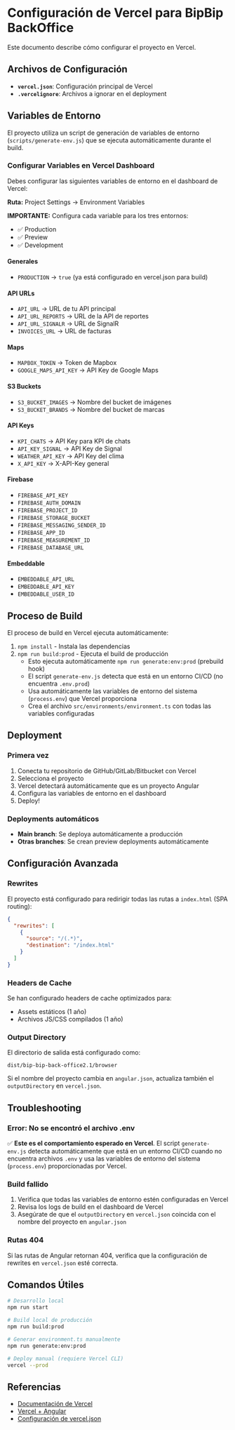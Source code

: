 # Configuración de Vercel para BipBip BackOffice

Este documento describe cómo configurar el proyecto en Vercel.

## Archivos de Configuración

- **`vercel.json`**: Configuración principal de Vercel
- **`.vercelignore`**: Archivos a ignorar en el deployment

## Variables de Entorno

El proyecto utiliza un script de generación de variables de entorno (`scripts/generate-env.js`) que se ejecuta automáticamente durante el build.

### Configurar Variables en Vercel Dashboard

Debes configurar las siguientes variables de entorno en el dashboard de Vercel:

**Ruta:** Project Settings → Environment Variables

**IMPORTANTE:** Configura cada variable para los tres entornos:
- ✅ Production
- ✅ Preview
- ✅ Development

#### Generales
- `PRODUCTION` → `true` (ya está configurado en vercel.json para build)

#### API URLs
- `API_URL` → URL de tu API principal
- `API_URL_REPORTS` → URL de la API de reportes
- `API_URL_SIGNALR` → URL de SignalR
- `INVOICES_URL` → URL de facturas

#### Maps
- `MAPBOX_TOKEN` → Token de Mapbox
- `GOOGLE_MAPS_API_KEY` → API Key de Google Maps

#### S3 Buckets
- `S3_BUCKET_IMAGES` → Nombre del bucket de imágenes
- `S3_BUCKET_BRANDS` → Nombre del bucket de marcas

#### API Keys
- `KPI_CHATS` → API Key para KPI de chats
- `API_KEY_SIGNAL` → API Key de Signal
- `WEATHER_API_KEY` → API Key del clima
- `X_API_KEY` → X-API-Key general

#### Firebase
- `FIREBASE_API_KEY`
- `FIREBASE_AUTH_DOMAIN`
- `FIREBASE_PROJECT_ID`
- `FIREBASE_STORAGE_BUCKET`
- `FIREBASE_MESSAGING_SENDER_ID`
- `FIREBASE_APP_ID`
- `FIREBASE_MEASUREMENT_ID`
- `FIREBASE_DATABASE_URL`

#### Embeddable
- `EMBEDDABLE_API_URL`
- `EMBEDDABLE_API_KEY`
- `EMBEDDABLE_USER_ID`

## Proceso de Build

El proceso de build en Vercel ejecuta automáticamente:

1. `npm install` - Instala las dependencias
2. `npm run build:prod` - Ejecuta el build de producción
   - Esto ejecuta automáticamente `npm run generate:env:prod` (prebuild hook)
   - El script `generate-env.js` detecta que está en un entorno CI/CD (no encuentra `.env.prod`)
   - Usa automáticamente las variables de entorno del sistema (`process.env`) que Vercel proporciona
   - Crea el archivo `src/environments/environment.ts` con todas las variables configuradas

## Deployment

### Primera vez

1. Conecta tu repositorio de GitHub/GitLab/Bitbucket con Vercel
2. Selecciona el proyecto
3. Vercel detectará automáticamente que es un proyecto Angular
4. Configura las variables de entorno en el dashboard
5. Deploy!

### Deployments automáticos

- **Main branch**: Se deploya automáticamente a producción
- **Otras branches**: Se crean preview deployments automáticamente

## Configuración Avanzada

### Rewrites

El proyecto está configurado para redirigir todas las rutas a `index.html` (SPA routing):

```json
{
  "rewrites": [
    {
      "source": "/(.*)",
      "destination": "/index.html"
    }
  ]
}
```

### Headers de Cache

Se han configurado headers de cache optimizados para:
- Assets estáticos (1 año)
- Archivos JS/CSS compilados (1 año)

### Output Directory

El directorio de salida está configurado como:
```
dist/bip-bip-back-office2.1/browser
```

Si el nombre del proyecto cambia en `angular.json`, actualiza también el `outputDirectory` en `vercel.json`.

## Troubleshooting

### Error: No se encontró el archivo .env

✅ **Este es el comportamiento esperado en Vercel**. El script `generate-env.js` detecta automáticamente que está en un entorno CI/CD cuando no encuentra archivos `.env` y usa las variables de entorno del sistema (`process.env`) proporcionadas por Vercel.

### Build fallido

1. Verifica que todas las variables de entorno estén configuradas en Vercel
2. Revisa los logs de build en el dashboard de Vercel
3. Asegúrate de que el `outputDirectory` en `vercel.json` coincida con el nombre del proyecto en `angular.json`

### Rutas 404

Si las rutas de Angular retornan 404, verifica que la configuración de rewrites en `vercel.json` esté correcta.

## Comandos Útiles

```bash
# Desarrollo local
npm run start

# Build local de producción
npm run build:prod

# Generar environment.ts manualmente
npm run generate:env:prod

# Deploy manual (requiere Vercel CLI)
vercel --prod
```

## Referencias

- [Documentación de Vercel](https://vercel.com/docs)
- [Vercel + Angular](https://vercel.com/docs/frameworks/angular)
- [Configuración de vercel.json](https://vercel.com/docs/projects/project-configuration)
